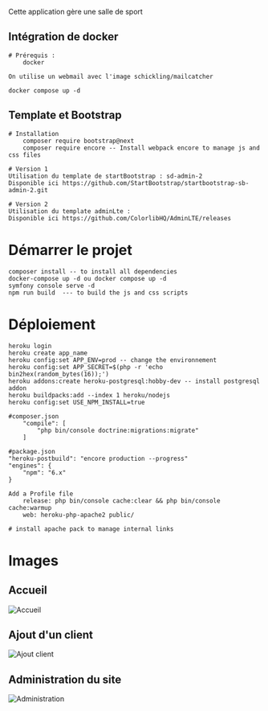 Cette application gère une salle de sport

## Intégration de docker

    # Prérequis :
        docker

    On utilise un webmail avec l'image schickling/mailcatcher
        
    docker compose up -d
   
## Template et Bootstrap
    # Installation
        composer require bootstrap@next
        composer require encore -- Install webpack encore to manage js and css files

    # Version 1  
    Utilisation du template de startBootstrap : sd-admin-2 
    Disponible ici https://github.com/StartBootstrap/startbootstrap-sb-admin-2.git

    # Version 2
    Utilisation du template adminLte : 
    Disponible ici https://github.com/ColorlibHQ/AdminLTE/releases


# Démarrer le projet

    composer install -- to install all dependencies
    docker-compose up -d ou docker compose up -d
    symfony console serve -d
    npm run build  --- to build the js and css scripts
    
    
# Déploiement
    
    heroku login 
    heroku create app_name
    heroku config:set APP_ENV=prod -- change the environnement
    heroku config:set APP_SECRET=$(php -r 'echo bin2hex(random_bytes(16));')
    heroku addons:create heroku-postgresql:hobby-dev -- install postgresql addon
    heroku buildpacks:add --index 1 heroku/nodejs  
    heroku config:set USE_NPM_INSTALL=true    
    
    #composer.json 
        "compile": [
            "php bin/console doctrine:migrations:migrate"
        ]
        
    #package.json
    "heroku-postbuild": "encore production --progress"
    "engines": {
        "npm": "6.x"
    }
    
    Add a Profile file
        release: php bin/console cache:clear && php bin/console cache:warmup
        web: heroku-php-apache2 public/
        
    # install apache pack to manage internal links

# Images

## Accueil

![Accueil](https://ibb.co/K7qK8tF)

## Ajout d'un client

![Ajout client](https://ibb.co/R9RPg4V)

## Administration du site

![Administration](https://ibb.co/ZK5HKPs)